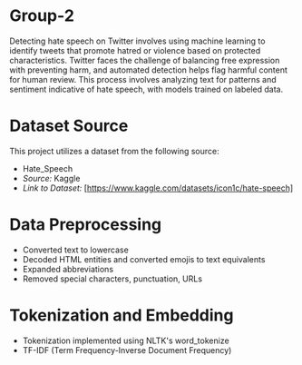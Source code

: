 # Group-2

Detecting hate speech on Twitter involves using machine learning to identify tweets that promote hatred or violence based on protected characteristics. Twitter faces the challenge of balancing free expression with preventing harm, and automated detection helps flag harmful content for human review. This process involves analyzing text for patterns and sentiment indicative of hate speech, with models trained on labeled data.


# Dataset Source

This project utilizes a dataset from the following source:

- Hate_Speech
- *Source:* Kaggle
- *Link to Dataset:* [https://www.kaggle.com/datasets/icon1c/hate-speech]

# Data Preprocessing
- Converted text to lowercase
- Decoded HTML entities and converted emojis to text equivalents
- Expanded abbreviations
- Removed special characters, punctuation, URLs

# Tokenization and Embedding 
- Tokenization implemented using NLTK's word_tokenize
- TF-IDF (Term Frequency-Inverse Document Frequency)
